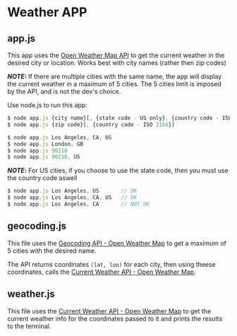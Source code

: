 # Weather APP

## app.js

This app uses the [Open Weather Map API](https://openweathermap.org/api/geocoding-api) to get the current weather in the desired city or location. Works best with city names (rather then zip codes)

**_NOTE:_** If there are multiple cities with the same name, the app will display the current
weather in a maximum of 5 cities. The 5 cities limit is imposed by the API, and is not the dev's choice.

Use node.js to run this app:

```js
$ node app.js {city name}[, {state code - US only}, {country code - ISO 3166}]
$ node app.js {zip code}[, {country code - ISO 3166}]
```

```js
$ node app.js Los Angeles, CA, US
$ node app.js London, GB
$ node app.js 90210
$ node app.js 90210, US
```

**_NOTE_:** For US cities, if you choose to use the state code, then you must use the country code aswell

```js
$ node app.js Los Angeles, US       // OK
$ node app.js Los Angeles, CA, US   // OK
$ node app.js Los Angeles, CA       // NOT OK
```

## geocoding.js

This file uses the [Geocoding API - Open Weather Map](https://openweathermap.org/api/geocoding-api) to get a maximum of 5 cities with the desired name.

The API returns coordinates `(lat, lon)` for each city, then using theese coordinates, calls the
[Current Weather API - Open Weather Map](https://openweathermap.org/current).

## weather.js

This file uses the [Current Weather API - Open Weather Map](https://openweathermap.org/current) to get the current weather info for the coordinates passed to it and prints the results to the terminal.
